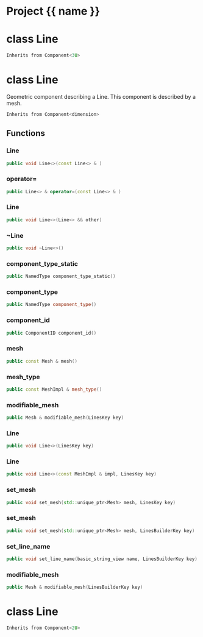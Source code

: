 <script setup>
import {useRoute} from 'vitepress'
const {path} = useRoute()
const tokens = path.split('/')
const words = tokens[2].split('-');
for (let i = 0; i < words.length; i++) {
    words[i] = words[i].charAt(0).toUpperCase() + words[i].slice(1);
    words[i] = words[i].replace('geode', 'Geode')
}
const name = words.join('-');
</script>
# Project {{ name }}

# class Line


```cpp
Inherits from Component<3U>
```



# class Line


 Geometric component describing a Line. This component is described by a mesh.



```cpp
Inherits from Component<dimension>
```



## Functions

### Line

```cpp
public void Line<>(const Line<> & )
```


### operator=

```cpp
public Line<> & operator=(const Line<> & )
```


### Line

```cpp
public void Line<>(Line<> && other)
```


### ~Line

```cpp
public void ~Line<>()
```


### component_type_static

```cpp
public NamedType component_type_static()
```


### component_type

```cpp
public NamedType component_type()
```


### component_id

```cpp
public ComponentID component_id()
```


### mesh

```cpp
public const Mesh & mesh()
```


### mesh_type

```cpp
public const MeshImpl & mesh_type()
```


### modifiable_mesh

```cpp
public Mesh & modifiable_mesh(LinesKey key)
```


### Line

```cpp
public void Line<>(LinesKey key)
```


### Line

```cpp
public void Line<>(const MeshImpl & impl, LinesKey key)
```


### set_mesh

```cpp
public void set_mesh(std::unique_ptr<Mesh> mesh, LinesKey key)
```


### set_mesh

```cpp
public void set_mesh(std::unique_ptr<Mesh> mesh, LinesBuilderKey key)
```


### set_line_name

```cpp
public void set_line_name(basic_string_view name, LinesBuilderKey key)
```


### modifiable_mesh

```cpp
public Mesh & modifiable_mesh(LinesBuilderKey key)
```




# class Line


```cpp
Inherits from Component<2U>
```



